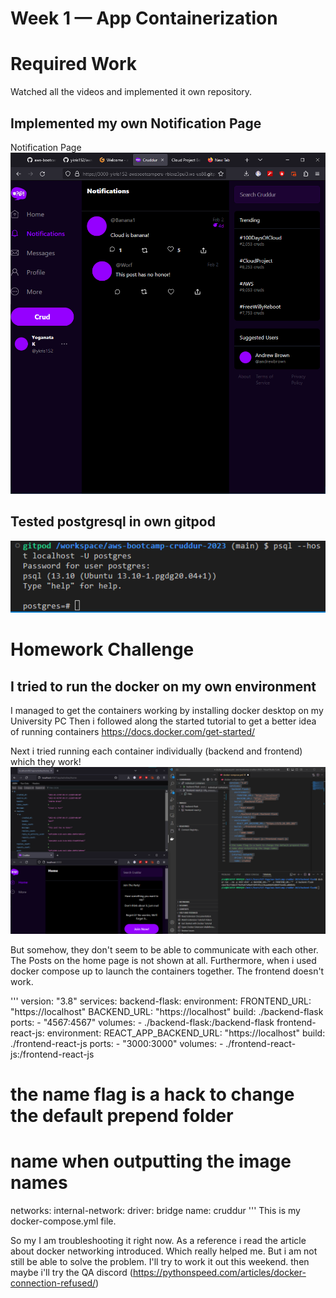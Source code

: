 # Week 1 — App Containerization
# Required Work
Watched all the videos and implemented it own repository.

## Implemented my own Notification Page
Notification Page<br />
![Notification Page](assets/own_notification_page_week2.png)<br />

## Tested postgresql in own gitpod
![Postgres working](assets/postgres_working_week2.png)<br />

# Homework Challenge
## I tried to run the docker on my own environment
I managed to get the containers working by installing docker desktop on my University PC
Then i followed along the started tutorial to get a better idea of running containers
https://docs.docker.com/get-started/

Next i tried running each container individually (backend and frontend) which they work!
![Individual Containers Working](assets/individual_containers_working_week2.png)<br />

But somehow, they don't seem to be able to communicate with each other.
The Posts on the home page is not shown at all.
Furthermore, when i used docker compose up to launch the containers together. The frontend doesn't work.

'''
version: "3.8"
services:
  backend-flask:
    environment:
      FRONTEND_URL: "https://localhost"
      BACKEND_URL: "https://localhost"
    build: ./backend-flask
    ports:
      - "4567:4567"
    volumes:
      - ./backend-flask:/backend-flask
  frontend-react-js:
    environment:
      REACT_APP_BACKEND_URL: "https://localhost"
    build: ./frontend-react-js
    ports:
      - "3000:3000"
    volumes:
      - ./frontend-react-js:/frontend-react-js

# the name flag is a hack to change the default prepend folder
# name when outputting the image names
networks: 
  internal-network:
    driver: bridge
    name: cruddur
'''
This is my docker-compose.yml file.

So my I am troubleshooting it right now.
As a reference i read the article about docker networking introduced. Which really helped me. But i am not still be able to solve the problem. I'll try to work it out this weekend. then maybe i'll try the QA discord
(https://pythonspeed.com/articles/docker-connection-refused/)
